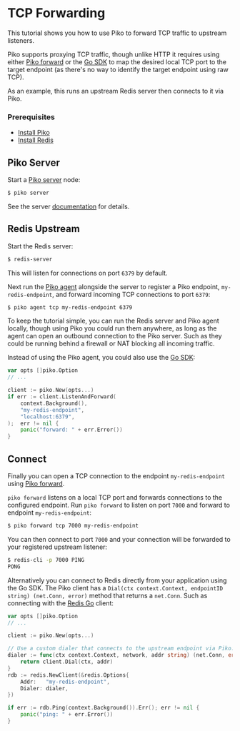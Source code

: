 # TCP Forwarding

This tutorial shows you how to use Piko to forward TCP traffic to upstream
listeners.

Piko supports proxying TCP traffic, though unlike HTTP it requires using either
[Piko forward](./docs/forward/forward.md) or the
[Go SDK](./docs/sdk/go-sdk.md) to map the desired local TCP port to the target
endpoint (as there's no way to identify the target endpoint using raw TCP).

As an example, this runs an upstream Redis server then connects to it via
Piko.

### Prerequisites

* [Install Piko](./install.md)
* [Install Redis](https://redis.io/docs/latest/operate/oss_and_stack/install/install-redis/)

## Piko Server

Start a [Piko server](../server/server.md) node:
```bash
$ piko server
```

See the server [documentation](../server/server.md) for details.

## Redis Upstream

Start the Redis server:
```bash
$ redis-server
```

This will listen for connections on port `6379` by default.

Next run the [Piko agent](../agent/agent.md) alongside the server to register a
Piko endpoint, `my-redis-endpoint`, and forward incoming TCP connections to
port `6379`:
```bash
$ piko agent tcp my-redis-endpoint 6379
```

To keep the tutorial simple, you can run the Redis server and Piko agent
locally, though using Piko you could run them anywhere, as long as the agent
can open an outbound connection to the Piko server. Such as they could be
running behind a firewall or NAT blocking all incoming traffic.

Instead of using the Piko agent, you could also use the
[Go SDK](../sdk/go-sdk.md):
```go
var opts []piko.Option
// ...

client := piko.New(opts...)
if err := client.ListenAndForward(
    context.Background(),
    "my-redis-endpoint",
    "localhost:6379",
);  err != nil {
    panic("forward: " + err.Error())
}
```

## Connect

Finally you can open a TCP connection to the endpoint `my-redis-endpoint` using
[Piko forward](../forward/forward.md).

`piko forward` listens on a local TCP port and forwards connections to the
configured endpoint. Run `piko forward` to listen on port `7000` and forward to
endpoint `my-redis-endpoint`:
```bash
$ piko forward tcp 7000 my-redis-endpoint
```

You can then connect to port `7000` and your connection will be forwarded to
your registered upstream listener:
```bash
$ redis-cli -p 7000 PING
PONG
```

Alternatively you can connect to Redis directly from your application using
the Go SDK. The Piko client has a
`Dial(ctx context.Context, endpointID string) (net.Conn, error)` method
that returns a `net.Conn`. Such as connecting with the
[Redis Go](https://github.com/redis/go-redis) client:
```go
var opts []piko.Option
// ...

client := piko.New(opts...)

// Use a custom dialer that connects to the upstream endpoint via Piko.
dialer := func(ctx context.Context, network, addr string) (net.Conn, error) {
    return client.Dial(ctx, addr)
}
rdb := redis.NewClient(&redis.Options{
    Addr:   "my-redis-endpoint",
    Dialer: dialer,
})

if err := rdb.Ping(context.Background()).Err(); err != nil {
    panic("ping: " + err.Error())
}
```
